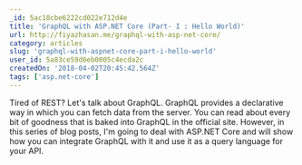```yaml
---
_id: 5ac18cbe6222cd022e712d4e
title: 'GraphQL with ASP.NET Core (Part- I : Hello World)'
url: http://fiyazhasan.me/graphql-with-asp-net-core/
category: articles
slug: 'graphql-with-aspnet-core-part-i-hello-world'
user_id: 5a83ce59d6eb0005c4ecda2c
createdOn: '2018-04-02T20:45:42.564Z'
tags: ['asp.net-core']
---
```


Tired of REST? Let's talk about GraphQL. GraphQL provides a declarative way in which you can fetch data from the server. You can read about every bit of goodness that is baked into GraphQL in the official site. However, in this series of blog posts, I'm going to deal with ASP.NET Core and will show how you can integrate GraphQL with it and use it as a query language for your API.
